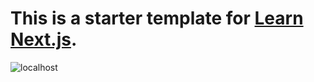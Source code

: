# This is a starter template for [Learn Next.js](https://nextjs.org/learn).

![localhost](../First_App_NextJS/nextjs-blog/images/localhost.jpg/)